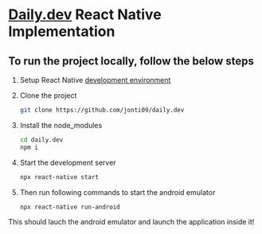 # [Daily.dev](https://daily.dev/) React Native Implementation

## To run the project locally, follow the below steps

1. Setup React Native [development environment](https://reactnative.dev/docs/environment-setup#installing-dependencies)

1. Clone the project

   ```bash
   git clone https://github.com/jonti09/daily.dev
   ```

1. Install the node_modules

   ```bash
   cd daily.dev
   npm i
   ```

1. Start the development server

   ```bash
   npx react-native start
   ```

1. Then run following commands to start the android emulator
   ```bash
   npx react-native run-android
   ```

This should lauch the android emulator and launch the application inside it!
